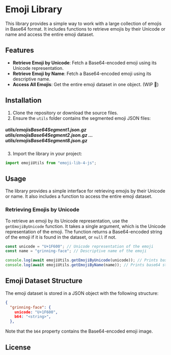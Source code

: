 # Emoji Library

This library provides a simple way to work with a large collection of emojis in Base64 format. It includes functions to retrieve emojis by their Unicode or name and access the entire emoji dataset.

## Features

- **Retrieve Emoji by Unicode**: Fetch a Base64-encoded emoji using its Unicode representation.
- **Retrieve Emoji by Name**: Fetch a Base64-encoded emoji using its descriptive name.
- **Access All Emojis**: Get the entire emoji dataset in one object. (WIP 🚧)

## Installation

1. Clone the repository or download the source files.
2. Ensure the `utils` folder contains the segmented emoji JSON files:

##### utils/emojisBase64Segment1.json.gz utils/emojisBase64Segment2.json.gz ... utils/emojisBase64Segment8.json.gz

3. Import the library in your project:

```javascript
import emojiUtils from "emoji-lib-4-js";
```

## Usage

The library provides a simple interface for retrieving emojis by their Unicode or name. It also includes a function to access the entire emoji dataset.

### Retrieving Emojis by Unicode

To retrieve an emoji by its Unicode representation, use the `getEmojiByUnicode` function. It takes a single argument, which is the Unicode representation of the emoji. The function returns a Base64-encoded string of the emoji if it is found in the dataset, or `null` if not.

```javascript
const unicode = "U+1F600"; // Unicode representation of the emoji
const name = "grinning-face"; // Descriptive name of the emoji

console.log(await emojiUtils.getEmojiByUnicode(unicode)); // Prints base64 string of the emoji
console.log(await emojiUtils.getEmojiByName(name)); // Prints base64 string of the emoji
```

## Emoji Dataset Structure

The emoji dataset is stored in a JSON object with the following structure:

```json
{
  "grinning-face": {
    unicode: "U+1F600",
    b64: "<string>",
  },
```

Note that the `b64` property contains the Base64-encoded emoji image.

## License
